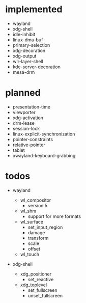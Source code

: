 # implemented

- wayland
- xdg-shell
- idle-inhibit
- linux-dma-buf
- primary-selection
- xdg-decoration
- xdg-output
- wlr-layer-shell
- kde-server-decoration
- mesa-drm

# planned

- presentation-time
- viewporter
- xdg-activation
- drm-lease
- session-lock
- linux-explicit-synchronization
- pointer-constraints
- relative-pointer
- tablet
- xwayland-keyboard-grabbing

# todos

- wayland
  - wl_compositor
    - version 5
  - wl_shm
    - support for more formats
  - wl_surface
    - set_input_region
    - damage
    - transform
    - scale
    - offset
  - wl_touch

- xdg-shell
  - xdg_positioner
    - set_reactive
  - xdg_toplevel
    - set_fullscreen
    - unset_fullscreen
